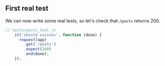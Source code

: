 ## First real test

We can now write some real tests, so let's
check that `/posts` returns 200.

```javascript
// tests/posts_test.js
    it('should success', function (done) {
      request(app)
        .get('/posts')
        .expect(200)
        .end(done);
    });
```
